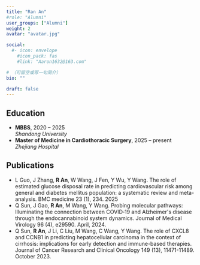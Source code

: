 ```yaml
---
title: "Ran An"
#role: "Alumni"
user_groups: ["Alumni"]
weight: 2
avatar: "avatar.jpg"

social:
  #- icon: envelope
    #icon_pack: fas
    #link: "Aaron1632@163.com"

# （可留空或写一句简介）
bio: ""

draft: false
---
```


## Education
- **MBBS**, 2020 – 2025  
  *Shandong University*
- **Master of Medicine in Cardiothoracic Surgery**, 2025 – present  
  *Zhejiang Hospital*

## Publications
-  L Guo, J Zhang, **R An**, W Wang, J Fen, Y Wu, Y Wang. The role of estimated glucose disposal rate in predicting cardiovascular risk among general and diabetes mellitus population: a systematic review and meta-analysis. BMC medicine 23 (1), 234. 2025
-  Q Sun, J Gao, **R An**, M Wang, Y Wang. Probing molecular pathways: Illuminating the connection between COVID‐19 and Alzheimer's disease through the endocannabinoid system dynamics. Journal of Medical Virology 96 (4), e29590. April, 2024.
-  Q Sun, **R An**, J Li, C Liu, M Wang, C Wang, Y Wang. The role of CXCL8 and CCNB1 in predicting hepatocellular carcinoma in the context of cirrhosis: implications for early detection and immune-based therapies. Journal of Cancer Research and Clinical Oncology 149 (13), 11471-11489. October 2023.


